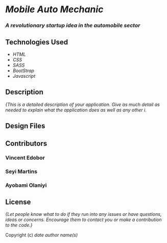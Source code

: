 
# _Mobile Auto Mechanic_



### _A revolutionary startup idea in the automobile sector_

## Technologies Used

* _HTML_
* _CSS_
* _SASS_
* _BootStrap_
* _Javascript_


## Description

_{This is a detailed description of your application. Give as much detail as needed to explain what the application does as well as any other i._

## Design Files





##  Contributors
 ### Vincent Edobor
 ### Seyi Martins
 ### Ayobami Olaniyi

## License

_{Let people know what to do if they run into any issues or have questions, ideas or concerns.  Encourage them to contact you or make a contribution to the code.}_

Copyright (c) _date_ _author name(s)_